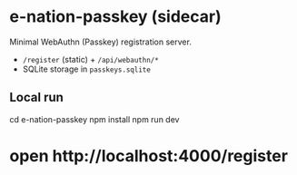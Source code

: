 # e-nation-passkey (sidecar)

Minimal WebAuthn (Passkey) registration server.
- `/register` (static) + `/api/webauthn/*`
- SQLite storage in `passkeys.sqlite`

## Local run
cd e-nation-passkey
npm install
npm run dev
# open http://localhost:4000/register
